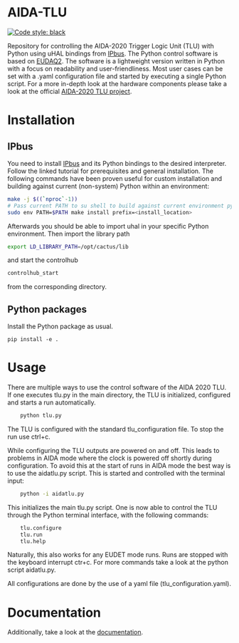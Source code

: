 # AIDA-TLU
[![Code style: black](https://img.shields.io/badge/code%20style-black-000000.svg)](https://github.com/psf/black)

Repository for controlling the AIDA-2020 Trigger Logic Unit (TLU) with Python using uHAL bindings from [IPbus](https://ipbus.web.cern.ch/).
The Python control software is based on [EUDAQ2](https://github.com/eudaq/eudaq/tree/master/user/tlu).
The software is a lightweight version written in Python with a focus on readability and user-friendliness.
Most user cases can be set with a .yaml configuration file and started by executing a single Python script. 
For a more in-depth look at the hardware components please take a look at the official [AIDA-2020 TLU project](https://ohwr.org/project/fmc-mtlu).
# Installation
## IPbus
You need to install [IPbus](https://ipbus.web.cern.ch/doc/user/html/software/install/compile.html) and its Python bindings to the desired interpreter.
Follow the linked tutorial for prerequisites and general installation.
The following commands have been proven useful for custom installation and building against current (non-system) Python within an environment:
```bash
make -j $((`nproc`-1))
# Pass current PATH to su shell to build against current environment python
sudo env PATH=$PATH make install prefix=<install_location>
```
Afterwards you should be able to import uhal in your specific Python environment.
Then import the library path
```bash
export LD_LIBRARY_PATH=/opt/cactus/lib
```
and start the controlhub
```bash
controlhub_start
```
from the corresponding directory.
## Python packages
Install the Python package as usual.
```
pip install -e .
```

# Usage
There are multiple ways to use the control software of the AIDA 2020 TLU.
If one executes tlu.py in the main directory, the TLU is initialized, configured and starts a run automatically.
```bash
    python tlu.py
```
The TLU is configured with the standard tlu_configuration file. To stop the run use ctrl+c.


While configuring the TLU outputs are powered on and off. 
This leads to problems in AIDA mode where the clock is powered off shortly during configuration.
To avoid this at the start of runs in AIDA mode the best way is to use the aidatlu.py script.
This is started and controlled with the terminal input:
```bash
    python -i aidatlu.py
```
This initializes the main tlu.py script. One is now able to control the TLU through the Python terminal interface,
with the following commands:
```bash
    tlu.configure
    tlu.run
    tlu.help
```
Naturally, this also works for any EUDET mode runs.
Runs are stopped with the keyboard interrupt ctr+c.
For more commands take a look at the python script aidatlu.py.

All configurations are done by the use of a yaml file (tlu_configuration.yaml).

# Documentation
Additionally, take a look at the [documentation](https://silab-bonn.github.io/aidatlu/).